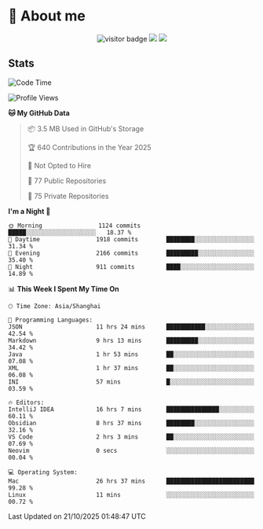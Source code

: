 <!-- ![](https://youpai.roccoshi.top/img/20200804214216.png) -->

# 🧐 About me
 
<p align="center">
<img src="https://visitor-badge.laobi.icu/badge?page_id=Lincest.Lincest&title=hits" alt="visitor badge"/>
<a href="mailto:imroccoshi@gmail.com"><img src="https://img.shields.io/badge/gmail-imroccoshi%40gmail.com-red"></a>
<a href="https://blog.roccoshi.top"><img src="https://img.shields.io/badge/blog-roccoshi-green"></a>
</p>

## Stats

<!--START_SECTION:waka-->
![Code Time](http://img.shields.io/badge/Code%20Time-2%2C850%20hrs%2015%20mins-blue)

![Profile Views](http://img.shields.io/badge/Profile%20Views-0-blue)

**🐱 My GitHub Data** 

> 📦 3.5 MB Used in GitHub's Storage 
 > 
> 🏆 640 Contributions in the Year 2025
 > 
> 🚫 Not Opted to Hire
 > 
> 📜 77 Public Repositories 
 > 
> 🔑 75 Private Repositories 
 > 
**I'm a Night 🦉** 

```text
🌞 Morning                1124 commits        █████░░░░░░░░░░░░░░░░░░░░   18.37 % 
🌆 Daytime                1918 commits        ████████░░░░░░░░░░░░░░░░░   31.34 % 
🌃 Evening                2166 commits        █████████░░░░░░░░░░░░░░░░   35.40 % 
🌙 Night                  911 commits         ████░░░░░░░░░░░░░░░░░░░░░   14.89 % 
```


📊 **This Week I Spent My Time On** 

```text
🕑︎ Time Zone: Asia/Shanghai

💬 Programming Languages: 
JSON                     11 hrs 24 mins      ███████████░░░░░░░░░░░░░░   42.54 % 
Markdown                 9 hrs 13 mins       █████████░░░░░░░░░░░░░░░░   34.42 % 
Java                     1 hr 53 mins        ██░░░░░░░░░░░░░░░░░░░░░░░   07.08 % 
XML                      1 hr 37 mins        ██░░░░░░░░░░░░░░░░░░░░░░░   06.08 % 
INI                      57 mins             █░░░░░░░░░░░░░░░░░░░░░░░░   03.59 % 

🔥 Editors: 
IntelliJ IDEA            16 hrs 7 mins       ███████████████░░░░░░░░░░   60.11 % 
Obsidian                 8 hrs 37 mins       ████████░░░░░░░░░░░░░░░░░   32.16 % 
VS Code                  2 hrs 3 mins        ██░░░░░░░░░░░░░░░░░░░░░░░   07.69 % 
Neovim                   0 secs              ░░░░░░░░░░░░░░░░░░░░░░░░░   00.04 % 

💻 Operating System: 
Mac                      26 hrs 37 mins      █████████████████████████   99.28 % 
Linux                    11 mins             ░░░░░░░░░░░░░░░░░░░░░░░░░   00.72 % 
```


 Last Updated on 21/10/2025 01:48:47 UTC
<!--END_SECTION:waka-->


